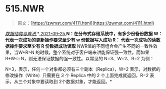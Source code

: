 <!--yml
category: 未分类
date: 0001-01-01 00:00:00
--->

# 515.NWR

> 原文：[https://zwmst.com/4111.html](https://zwmst.com/4111.html)

   [ *数据结构与算法* ](https://zwmst.com/%e6%95%b0%e6%8d%ae%e7%bb%93%e6%9e%84%e4%b8%8e%e7%ae%97%e6%b3%95)*[ <time datetime="2021-09-26T01:34:59+08:00"> 2021-09-25 </time> ](https://zwmst.com/4111.html)  **N：在分布式存储系统中，有多少份备份数据
W：代表一次成功的更新操作要求至少有 w 份数据写入成功
R： 代表一次成功的读数据操作要求至少有 R 份数据成功读取**
NWR值的不同组合会产生不同的一致性效果，当W+R>N 的时候，整个系统对于客户端来讲能保证强一致性。而如果 R+W<=N，则无法保证数据的强一致性。以常见的 N=3、W=2、R=2 为例：

N=3，表示，任何一个对象都必须有三个副本（Replica），W=2 表示，对数据的修改操作（Write）只需要在 3 个 Replica 中的 2 个上面完成就返回，R=2 表示，从三个对象中要读取到 2个数据对象，才能返回。*